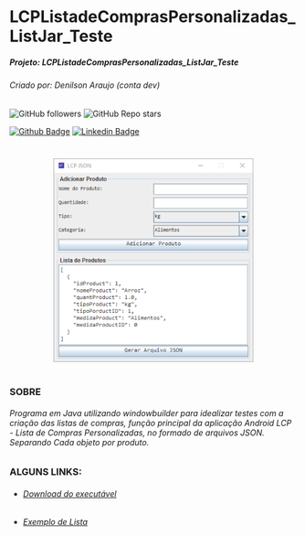 # LCPListadeComprasPersonalizadas_ListJar_Teste
##### Projeto: LCPListadeComprasPersonalizadas_ListJar_Teste
###### Criado por: Denilson Araujo (conta dev)

![GitHub followers](https://img.shields.io/github/followers/denilsonfa?style=for-the-badge) ![GitHub Repo stars](https://img.shields.io/github/stars/denilsonfa/LCPListadeComprasPersonalizadas?style=for-the-badge) 

[![Github Badge](https://img.shields.io/badge/-Github-000?style=flat-square&logo=Github&logoColor=white)](https://github.com/denilsonfa) [![Linkedin Badge](https://img.shields.io/badge/-LinkedIn-blue?style=flat-square&logo=Linkedin&logoColor=white)](https://www.linkedin.com/in/denilson-araujo-85a29019a/)
#

<p align="center">
  <img src="https://github.com/denilsonfa/LCPListadeComprasPersonalizadas_ListJar_Teste/raw/main/tmp/Image%20012.png" width="350" title="hover text">
</p>

#
### SOBRE
###### Programa em Java utilizando windowbuilder para idealizar testes com a criação das listas de compras, função principal da aplicação Android LCP - Lista de Compras Personalizadas, no formado de arquivos JSON. Separando Cada objeto por produto.

### ALGUNS LINKS:
- ###### [Download do executável](https://github.com/denilsonfa/LCPListadeComprasPersonalizadas_ListJar_Teste/raw/main/tmp/LCP_ListJSON.jar)
- ###### [Exemplo de Lista](tmp/_listLCP.json)
